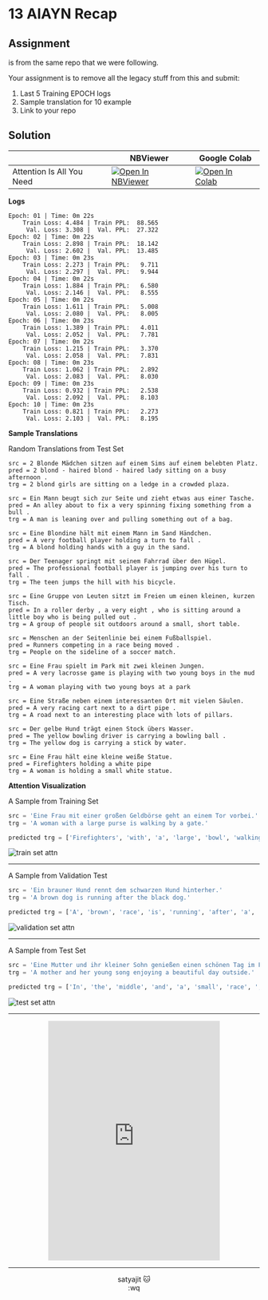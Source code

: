 ﻿
# 13 AIAYN Recap

## Assignment

is from the same repo that we were following.

Your assignment is to remove all the legacy stuff from this and submit:

1.  Last 5 Training EPOCH logs
2.  Sample translation for 10 example
3.  Link to your repo

## Solution

|| NBViewer | Google Colab |
|--|--|--|
| Attention Is All You Need  | <a href="https://nbviewer.jupyter.org/github/satyajitghana/TSAI-DeepNLP-END2.0/blob/main/13_AIAYN_Recap/Attention_is_All_You_Need_Modern.ipynb"><img alt="Open In NBViewer" src="https://img.shields.io/badge/render-nbviewer-orange?logo=Jupyter" ></a> | <a href="https://githubtocolab.com/satyajitghana/TSAI-DeepNLP-END2.0/blob/main/13_AIAYN_Recap/Attention_is_All_You_Need_Modern.ipynb"><img alt="Open In Colab" src="https://colab.research.google.com/assets/colab-badge.svg"></a> 

**Logs**

```text
Epoch: 01 | Time: 0m 22s
	Train Loss: 4.484 | Train PPL:  88.565
	 Val. Loss: 3.308 |  Val. PPL:  27.322
Epoch: 02 | Time: 0m 22s
	Train Loss: 2.898 | Train PPL:  18.142
	 Val. Loss: 2.602 |  Val. PPL:  13.485
Epoch: 03 | Time: 0m 23s
	Train Loss: 2.273 | Train PPL:   9.711
	 Val. Loss: 2.297 |  Val. PPL:   9.944
Epoch: 04 | Time: 0m 22s
	Train Loss: 1.884 | Train PPL:   6.580
	 Val. Loss: 2.146 |  Val. PPL:   8.555
Epoch: 05 | Time: 0m 22s
	Train Loss: 1.611 | Train PPL:   5.008
	 Val. Loss: 2.080 |  Val. PPL:   8.005
Epoch: 06 | Time: 0m 23s
	Train Loss: 1.389 | Train PPL:   4.011
	 Val. Loss: 2.052 |  Val. PPL:   7.781
Epoch: 07 | Time: 0m 22s
	Train Loss: 1.215 | Train PPL:   3.370
	 Val. Loss: 2.058 |  Val. PPL:   7.831
Epoch: 08 | Time: 0m 23s
	Train Loss: 1.062 | Train PPL:   2.892
	 Val. Loss: 2.083 |  Val. PPL:   8.030
Epoch: 09 | Time: 0m 23s
	Train Loss: 0.932 | Train PPL:   2.538
	 Val. Loss: 2.092 |  Val. PPL:   8.103
Epoch: 10 | Time: 0m 23s
	Train Loss: 0.821 | Train PPL:   2.273
	 Val. Loss: 2.103 |  Val. PPL:   8.195
```

**Sample Translations**

Random Translations from Test Set

```text
src = 2 Blonde Mädchen sitzen auf einem Sims auf einem belebten Platz.
pred = 2 blond - haired blond - haired lady sitting on a busy afternoon .
trg = 2 blond girls are sitting on a ledge in a crowded plaza.

src = Ein Mann beugt sich zur Seite und zieht etwas aus einer Tasche.
pred = An alley about to fix a very spinning fixing something from a bull .
trg = A man is leaning over and pulling something out of a bag.

src = Eine Blondine hält mit einem Mann im Sand Händchen.
pred = A very football player holding a turn to fall .
trg = A blond holding hands with a guy in the sand.

src = Der Teenager springt mit seinem Fahrrad über den Hügel.
pred = The professional football player is jumping over his turn to fall .
trg = The teen jumps the hill with his bicycle.

src = Eine Gruppe von Leuten sitzt im Freien um einen kleinen, kurzen Tisch.
pred = In a roller derby , a very eight , who is sitting around a little boy who is being pulled out .
trg = A group of people sit outdoors around a small, short table.

src = Menschen an der Seitenlinie bei einem Fußballspiel.
pred = Runners competing in a race being moved .
trg = People on the sideline of a soccer match.

src = Eine Frau spielt im Park mit zwei kleinen Jungen.
pred = A very lacrosse game is playing with two young boys in the mud .
trg = A woman playing with two young boys at a park

src = Eine Straße neben einem interessanten Ort mit vielen Säulen.
pred = A very racing cart next to a dirt pipe .
trg = A road next to an interesting place with lots of pillars.

src = Der gelbe Hund trägt einen Stock übers Wasser.
pred = The yellow bowling driver is carrying a bowling ball .
trg = The yellow dog is carrying a stick by water.

src = Eine Frau hält eine kleine weiße Statue.
pred = Firefighters holding a white pipe
trg = A woman is holding a small white statue.
```


**Attention Visualization**

A Sample from Training Set

```python
src = 'Eine Frau mit einer großen Geldbörse geht an einem Tor vorbei.'
trg = 'A woman with a large purse is walking by a gate.'

predicted trg = ['Firefighters', 'with', 'a', 'large', 'bowl', 'walking', 'past', 'a', 'hose', '.', '<eos>']
```

![train set attn](https://github.com/satyajitghana/TSAI-DeepNLP-END2.0/blob/main/13_AIAYN_Recap/attns/attn_1.png?raw=true)

---

A Sample from Validation Test

```python
src = 'Ein brauner Hund rennt dem schwarzen Hund hinterher.'
trg = 'A brown dog is running after the black dog.'

predicted trg = ['A', 'brown', 'race', 'is', 'running', 'after', 'a', 'black', 'softball', '.', '<eos>']
```


![validation set attn](https://github.com/satyajitghana/TSAI-DeepNLP-END2.0/blob/main/13_AIAYN_Recap/attns/attn_2.png?raw=true)

---

A Sample from Test Set

```python
src = 'Eine Mutter und ihr kleiner Sohn genießen einen schönen Tag im Freien.'
trg = 'A mother and her young song enjoying a beautiful day outside.'

predicted trg = ['In', 'the', 'middle', 'and', 'a', 'small', 'race', ',', 'enjoying', 'a', 'turn', 'from', 'the', 'dirt', 'course', '.', '<eos>']
```

![test set attn](https://github.com/satyajitghana/TSAI-DeepNLP-END2.0/blob/main/13_AIAYN_Recap/attns/attn_3.png?raw=true)


---

<p align="center">
<iframe src="https://giphy.com/embed/tBxyh2hbwMiqc" width="344" height="480" frameBorder="0" class="giphy-embed" allowFullScreen></iframe><p><a href="https://giphy.com/gifs/funny-cat-gato-gatos-tBxyh2hbwMiqc"></a></p>
</p>

---

<p align="center">
satyajit 🐱<br>:wq
</p>
